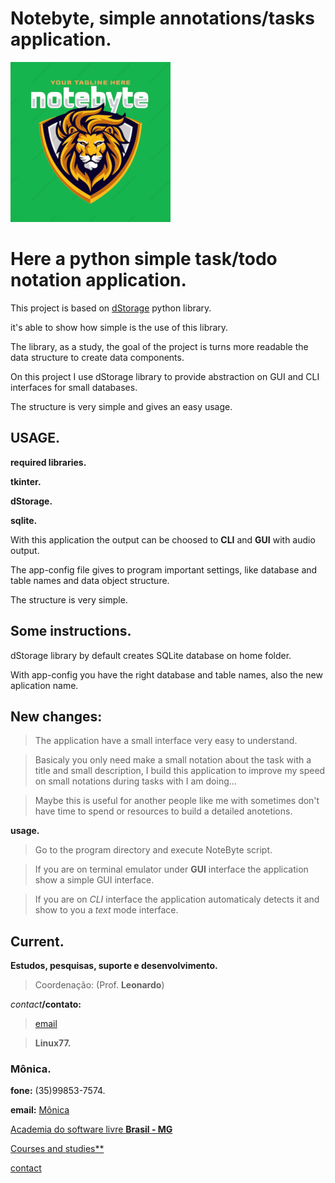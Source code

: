 # Notebyte, simple annotations/tasks application.

![logo](img/logo256.png "NoteByte")


# **Here a python simple task/todo notation application.**

This project is based on [dStorage](https://pypi.org/project/dStorage/) python library.

it's able to show how  simple is the use of this library.

The library, as a study, the goal of the project is turns more readable the data structure to create data components.


On this project I use dStorage library to provide abstraction on GUI and CLI interfaces for small databases.

The structure is very simple and gives an easy usage.

## USAGE.

**required libraries.**

__tkinter.__

__dStorage.__

__sqlite.__

With this application the output can be choosed to **CLI** and **GUI** with audio output.

The app-config file gives to program important settings, like database and table names and data object structure.

The structure is very simple.

## Some instructions.

dStorage library by default creates SQLite database on home folder.

With app-config you have the right database and table names, also the new aplication name.

## New **changes:**

> The application have a small interface very easy to understand.

> Basicaly you only need make a small notation about the task with a title and small description, I build this application to improve my speed on small notations during tasks with I am doing...

> Maybe this is useful for another people like me with sometimes don't have time to spend or resources to build a detailed anotetions. 

**usage.**

> Go to the program directory and execute NoteByte script.

> If you are on terminal emulator under **GUI** interface the application show a simple GUI interface.

> If you are on _CLI_ interface the application automaticaly detects it and show to you a _text_ mode interface.

## Current.


**Estudos, pesquisas, suporte e desenvolvimento.**

> Coordenação: (Prof. __Leonardo__)

_contact_**/contato:**

> [email](leonardo@asl-sl.com.br)

> **Linux77.**

### **Mônica.**

**fone:** (35)99853-7574.

**email:** [Mônica](monijucodoro@gmail.com) 

[Academia do software livre **Brasil - MG**](https://asl-sl.com.br)

[Courses and studies**](https://cursos.asl-sl.com.br)

[contact](mailto:feraleomg@gmail.com)
